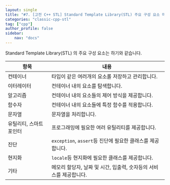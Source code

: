 ```yaml
---
layout: single
title: "#7. [고전 C++ STL] Standard Template Library(STL) 주요 구성 요소 미리보기"
categories: "classic-cpp-stl"
tag: ["cpp"]
author_profile: false
sidebar: 
    nav: "docs"
---
```


Standard Template Library(STL) 의 주요 구성 요소는 하기와 같습니다.

|항목|내용|
|--|--|
|컨테이너|타입이 같은 여러개의 요소롤 저장하고 관리합니다.|
|이터레이터|컨테이너 내의 요소를 탐색합니다.|
|알고리즘|컨테이너 내의 요소들의 제어 방식을 제공합니다.|
|함수자|컨테이너 내의 요소들에 특정 함수를 적용합니다.|
|문자열|문자열을 처리합니다.|
|유틸리티, 스마트 포인터|프로그래밍에 필요한 여러 유틸리티를 제공합니다.|
|진단|`exception`, `assert`등 진단에 필요한 클래스를 제공합니다.|
|현지화|`locale`등 현지화에 필요한 클래스를 제공합니다.|
|기타|메모리 할당자, 날짜 및 시간, 입출력, 숫자등의 서비스를 제공합니다.|